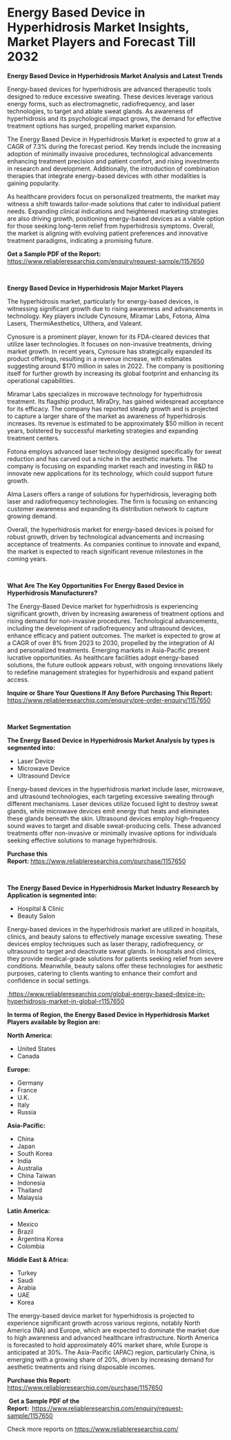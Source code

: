 <p><h1>Energy Based Device in Hyperhidrosis Market Insights, Market Players and Forecast Till 2032</h1></p><p><strong>Energy Based Device in Hyperhidrosis Market Analysis and Latest Trends</strong></p>
<p><p>Energy-based devices for hyperhidrosis are advanced therapeutic tools designed to reduce excessive sweating. These devices leverage various energy forms, such as electromagnetic, radiofrequency, and laser technologies, to target and ablate sweat glands. As awareness of hyperhidrosis and its psychological impact grows, the demand for effective treatment options has surged, propelling market expansion.</p><p>The Energy Based Device in Hyperhidrosis Market is expected to grow at a CAGR of 7.3% during the forecast period. Key trends include the increasing adoption of minimally invasive procedures, technological advancements enhancing treatment precision and patient comfort, and rising investments in research and development. Additionally, the introduction of combination therapies that integrate energy-based devices with other modalities is gaining popularity. </p><p>As healthcare providers focus on personalized treatments, the market may witness a shift towards tailor-made solutions that cater to individual patient needs. Expanding clinical indications and heightened marketing strategies are also driving growth, positioning energy-based devices as a viable option for those seeking long-term relief from hyperhidrosis symptoms. Overall, the market is aligning with evolving patient preferences and innovative treatment paradigms, indicating a promising future.</p></p>
<p><strong>Get a Sample PDF of the Report:&nbsp;</strong> <a href="https://www.reliableresearchiq.com/enquiry/request-sample/1157650?utm_campaign=3054&utm_medium=2&utm_source=Github&utm_content=ia&utm_term=04032025&utm_id=energy-based-device-in-hyperhidrosis">https://www.reliableresearchiq.com/enquiry/request-sample/1157650</a></p>
<p>&nbsp;</p>
<p><strong>Energy Based Device in Hyperhidrosis Major Market Players</strong></p>
<p><p>The hyperhidrosis market, particularly for energy-based devices, is witnessing significant growth due to rising awareness and advancements in technology. Key players include Cynosure, Miramar Labs, Fotona, Alma Lasers, ThermiAesthetics, Ulthera, and Valeant.</p><p>Cynosure is a prominent player, known for its FDA-cleared devices that utilize laser technologies. It focuses on non-invasive treatments, driving market growth. In recent years, Cynosure has strategically expanded its product offerings, resulting in a revenue increase, with estimates suggesting around $170 million in sales in 2022. The company is positioning itself for further growth by increasing its global footprint and enhancing its operational capabilities.</p><p>Miramar Labs specializes in microwave technology for hyperhidrosis treatment. Its flagship product, MiraDry, has gained widespread acceptance for its efficacy. The company has reported steady growth and is projected to capture a larger share of the market as awareness of hyperhidrosis increases. Its revenue is estimated to be approximately $50 million in recent years, bolstered by successful marketing strategies and expanding treatment centers.</p><p>Fotona employs advanced laser technology designed specifically for sweat reduction and has carved out a niche in the aesthetic markets. The company is focusing on expanding market reach and investing in R&D to innovate new applications for its technology, which could support future growth.</p><p>Alma Lasers offers a range of solutions for hyperhidrosis, leveraging both laser and radiofrequency technologies. The firm is focusing on enhancing customer awareness and expanding its distribution network to capture growing demand.</p><p>Overall, the hyperhidrosis market for energy-based devices is poised for robust growth, driven by technological advancements and increasing acceptance of treatments. As companies continue to innovate and expand, the market is expected to reach significant revenue milestones in the coming years.</p></p>
<p>&nbsp;</p>
<p><strong>What Are The Key Opportunities For Energy Based Device in Hyperhidrosis Manufacturers?</strong></p>
<p><p>The Energy-Based Device market for hyperhidrosis is experiencing significant growth, driven by increasing awareness of treatment options and rising demand for non-invasive procedures. Technological advancements, including the development of radiofrequency and ultrasound devices, enhance efficacy and patient outcomes. The market is expected to grow at a CAGR of over 8% from 2023 to 2030, propelled by the integration of AI and personalized treatments. Emerging markets in Asia-Pacific present lucrative opportunities. As healthcare facilities adopt energy-based solutions, the future outlook appears robust, with ongoing innovations likely to redefine management strategies for hyperhidrosis and expand patient access.</p></p>
<p><strong>Inquire or Share Your Questions If Any Before Purchasing This Report:</strong> <a href="https://www.reliableresearchiq.com/enquiry/pre-order-enquiry/1157650?utm_campaign=3054&utm_medium=2&utm_source=Github&utm_content=ia&utm_term=04032025&utm_id=energy-based-device-in-hyperhidrosis">https://www.reliableresearchiq.com/enquiry/pre-order-enquiry/1157650</a></p>
<p>&nbsp;</p>
<p><strong>Market Segmentation</strong></p>
<p><strong>The Energy Based Device in Hyperhidrosis Market Analysis by types is segmented into:</strong></p>
<p><ul><li>Laser Device</li><li>Microwave Device</li><li>Ultrasound Device</li></ul></p>
<p><p>Energy-based devices in the hyperhidrosis market include laser, microwave, and ultrasound technologies, each targeting excessive sweating through different mechanisms. Laser devices utilize focused light to destroy sweat glands, while microwave devices emit energy that heats and eliminates these glands beneath the skin. Ultrasound devices employ high-frequency sound waves to target and disable sweat-producing cells. These advanced treatments offer non-invasive or minimally invasive options for individuals seeking effective solutions to manage hyperhidrosis.</p></p>
<p><strong>Purchase this Report:&nbsp;</strong><a href="https://www.reliableresearchiq.com/purchase/1157650?utm_campaign=3054&utm_medium=2&utm_source=Github&utm_content=ia&utm_term=04032025&utm_id=energy-based-device-in-hyperhidrosis">https://www.reliableresearchiq.com/purchase/1157650</a></p>
<p>&nbsp;</p>
<p><strong>The Energy Based Device in Hyperhidrosis Market Industry Research by Application is segmented into:</strong></p>
<p><ul><li>Hospital & Clinic</li><li>Beauty Salon</li></ul></p>
<p><p>Energy-based devices in the hyperhidrosis market are utilized in hospitals, clinics, and beauty salons to effectively manage excessive sweating. These devices employ techniques such as laser therapy, radiofrequency, or ultrasound to target and deactivate sweat glands. In hospitals and clinics, they provide medical-grade solutions for patients seeking relief from severe conditions. Meanwhile, beauty salons offer these technologies for aesthetic purposes, catering to clients wanting to enhance their comfort and confidence in social settings.</p></p>
<p><a href="https://www.reliableresearchiq.com/global-energy-based-device-in-hyperhidrosis-market-in-global-r1157650?utm_campaign=3054&utm_medium=2&utm_source=Github&utm_content=ia&utm_term=04032025&utm_id=energy-based-device-in-hyperhidrosis">&nbsp;https://www.reliableresearchiq.com/global-energy-based-device-in-hyperhidrosis-market-in-global-r1157650</a></p>
<p><strong>In terms of Region, the Energy Based Device in Hyperhidrosis Market Players available by Region are:</strong></p>
<p>
    <p> <strong> North America: </strong>
        <ul>
            <li>United States</li>
            <li>Canada</li>
        </ul>
        </p> 
    <p> <strong> Europe: </strong>
        <ul>
            <li>Germany</li>
            <li>France</li>
            <li>U.K.</li>
            <li>Italy</li>
            <li>Russia</li>
        </ul>
        </p> 
    <p> <strong> Asia-Pacific: </strong>
        <ul>
            <li>China</li>
            <li>Japan</li>
            <li>South Korea</li>
            <li>India</li>
            <li>Australia</li>
            <li>China Taiwan</li>
            <li>Indonesia</li>
            <li>Thailand</li>
            <li>Malaysia</li>
        </ul>
        </p> 
    <p> <strong> Latin America: </strong>
        <ul>
            <li>Mexico</li>
            <li>Brazil</li>
            <li>Argentina Korea</li>
            <li>Colombia</li>
        </ul>
        </p> 
    <p> <strong> Middle East & Africa: </strong>
        <ul>
            <li>Turkey</li>
            <li>Saudi</li>
            <li>Arabia</li>
            <li>UAE</li>
            <li>Korea</li>
        </ul>
    </p>
    </p>
<p><p>The energy-based device market for hyperhidrosis is projected to experience significant growth across various regions, notably North America (NA) and Europe, which are expected to dominate the market due to high awareness and advanced healthcare infrastructure. North America is forecasted to hold approximately 40% market share, while Europe is anticipated at 30%. The Asia-Pacific (APAC) region, particularly China, is emerging with a growing share of 20%, driven by increasing demand for aesthetic treatments and rising disposable incomes.</p></p>
<p><strong>Purchase this Report: </strong><a href="https://www.reliableresearchiq.com/purchase/1157650?utm_campaign=3054&utm_medium=2&utm_source=Github&utm_content=ia&utm_term=04032025&utm_id=energy-based-device-in-hyperhidrosis">https://www.reliableresearchiq.com/purchase/1157650</a></p>
<p>&nbsp;<strong>Get a Sample PDF of the Report:&nbsp;&nbsp;</strong><a href="https://www.reliableresearchiq.com/enquiry/request-sample/1157650?utm_campaign=3054&utm_medium=2&utm_source=Github&utm_content=ia&utm_term=04032025&utm_id=energy-based-device-in-hyperhidrosis">https://www.reliableresearchiq.com/enquiry/request-sample/1157650</a></p>
<p><strong></strong></p>
<p>Check more reports on <a href="https://www.reliableresearchiq.com/?utm_campaign=3054&utm_medium=2&utm_source=Github&utm_content=ia&utm_term=04032025&utm_id=energy-based-device-in-hyperhidrosis">https://www.reliableresearchiq.com/</a></p>